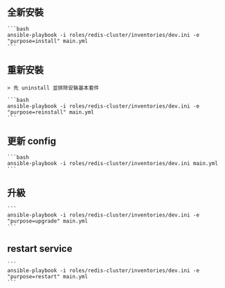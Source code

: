 ## 全新安裝

    ```bash
    ansible-playbook -i roles/redis-cluster/inventories/dev.ini -e "purpose=install" main.yml
    ```

## 重新安裝

    > 先 uninstall 並排除安裝基本套件

    ```bash
    ansible-playbook -i roles/redis-cluster/inventories/dev.ini -e "purpose=reinstall" main.yml
    ```

## 更新 config

    ```bash
    ansible-playbook -i roles/redis-cluster/inventories/dev.ini main.yml
    ```

## 升級

    ```
    ansible-playbook -i roles/redis-cluster/inventories/dev.ini -e "purpose=upgrade" main.yml
    ```

## restart service

    ```
    ansible-playbook -i roles/redis-cluster/inventories/dev.ini -e "purpose=restart" main.yml
    ```